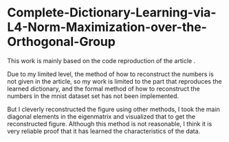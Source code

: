 # Complete-Dictionary-Learning-via-L4-Norm-Maximization-over-the-Orthogonal-Group

This work is mainly based on the code reproduction of the article <Complete Dictionary Learning via L4-Norm Maximization over the Orthogonal Group>.

Due to my limited level, the method of how to reconstruct the numbers is not given in the article, so my work is limited to the part that reproduces the learned dictionary, and the formal method of how to reconstruct the numbers in the mnist dataset set has not been implemented.

But I cleverly reconstructed the figure using other methods, I took the main diagonal elements in the eigenmatrix and visualized that to get the reconstructed figure. Although this method is not reasonable, I think it is very reliable proof that it has learned the characteristics of the data.
